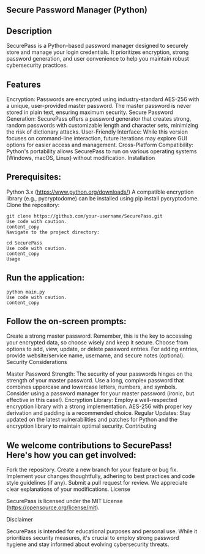 ## Secure Password Manager (Python)

## Description

SecurePass is a Python-based password manager designed to securely store and manage your login credentials. It prioritizes encryption, strong password generation, and user convenience to help you maintain robust cybersecurity practices.

## Features

Encryption: Passwords are encrypted using industry-standard AES-256 with a unique, user-provided master password. The master password is never stored in plain text, ensuring maximum security.
Secure Password Generation: SecurePass offers a password generator that creates strong, random passwords with customizable length and character sets, minimizing the risk of dictionary attacks.
User-Friendly Interface: While this version focuses on command-line interaction, future iterations may explore GUI options for easier access and management.
Cross-Platform Compatibility: Python's portability allows SecurePass to run on various operating systems (Windows, macOS, Linux) without modification.
Installation

## Prerequisites:

Python 3.x (https://www.python.org/downloads/)
A compatible encryption library (e.g., pycryptodome) can be installed using pip install pycryptodome.
Clone the repository:

```
git clone https://github.com/your-username/SecurePass.git
Use code with caution.
content_copy
Navigate to the project directory:
```
```
cd SecurePass
Use code with caution.
content_copy
Usage
```
## Run the application:

```
python main.py
Use code with caution.
content_copy
```
## Follow the on-screen prompts:

Create a strong master password. Remember, this is the key to accessing your encrypted data, so choose wisely and keep it secure.
Choose from options to add, view, update, or delete password entries.
For adding entries, provide website/service name, username, and secure notes (optional).
Security Considerations

Master Password Strength: The security of your passwords hinges on the strength of your master password. Use a long, complex password that combines uppercase and lowercase letters, numbers, and symbols. Consider using a password manager for your master password (ironic, but effective in this case!).
Encryption Library: Employ a well-respected encryption library with a strong implementation. AES-256 with proper key derivation and padding is a recommended choice.
Regular Updates: Stay updated on the latest vulnerabilities and patches for Python and the encryption library to maintain optimal security.
Contributing

## We welcome contributions to SecurePass! Here's how you can get involved:

Fork the repository.
Create a new branch for your feature or bug fix.
Implement your changes thoughtfully, adhering to best practices and code style guidelines (if any).
Submit a pull request for review. We appreciate clear explanations of your modifications.
License

SecurePass is licensed under the MIT License (https://opensource.org/license/mit).

Disclaimer

SecurePass is intended for educational purposes and personal use. While it prioritizes security measures, it's crucial to employ strong password hygiene and stay informed about evolving cybersecurity threats.
